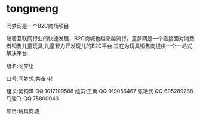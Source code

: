 # tongmeng
同梦网是一个B2C商场项目

随着互联网行业的快速发展，B2C商城也越来越流行。童梦网是一个直接面对消费者销售儿童玩具,儿童智力开发玩儿的B2C平台.旨在为玩具销售商提供一个一站式解决平台.

组名:同梦组

口号:同梦想,共奋斗!

组长:吴钧泽   QQ  1017109588
组员:王勇     QQ   919056467
     张艳武   QQ   695289288
     马骏飞   QQ    75800043
     

项目:玩具商城
